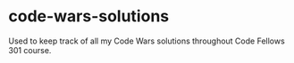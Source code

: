 # code-wars-solutions

Used to keep track of all my Code Wars solutions throughout Code Fellows 301 course.
